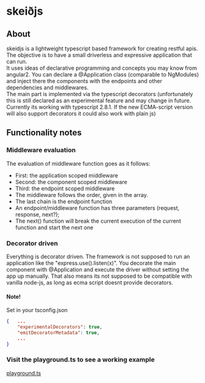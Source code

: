 # skeiðjs

## About
skeidjs is a lightweight typescript based framework for creating restful apis.  
The objective is to have a small driverless and expressive application that can run.  
It uses ideas of declarative programming and concepts you may know from angular2.
You can declare a @Application class (comparable to NgModules) and inject there the
components with the endpoints and other dependencies and middlewares.  
The main part is implemented via the typescript decorators (unfortunately this is 
still declared as an experimental feature and may change in future. 
Currently its working with typescript 2.8.1. If the new ECMA-script version will also support
decorators it could also work with plain js)


## Functionality notes

### Middleware evaluation
The evaluation of middleware function goes as it follows:
- First: the application scoped middleware
- Second: the component scoped middleware
- Third: the endpoint scoped middleware  
- The middleware follows the order, given in the array.  
- The last chain is the endpoint function 
- An endpoint/middleware function has three parameters (request, response, next?);
- The next() function will break the current execution of the current function and start the next one

### Decorator driven
Everything is decorator driven. The framework is not supposed to run an application like
the "express.use().listen(x)". You decorate the main component with @Application and execute
the driver without setting the app up manually. That also means its not supposed to be compatible 
with vanilla node-js, as long as ecma script doesnt provide decorators.

#### Note!
Set in your tsconfig.json
```json
{   ...
    "experimentalDecorators": true,
    "emitDecoratorMetadata": true,
    ...
}
```
### Visit the playground.ts to see a working example
[playground.ts](https://github.com/nilsroesel/skeidjs/blob/master/src/playground.ts)


   

 